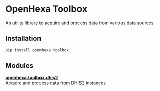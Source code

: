 # OpenHexa Toolbox

An utility library to acquire and process data from various data sources.

## Installation

```sh
pip install openhexa.toolbox
```

## Modules

[**openhexa.toolbox.dhis2**](docs/dhis2.md)<br>
Acquire and process data from DHIS2 instances